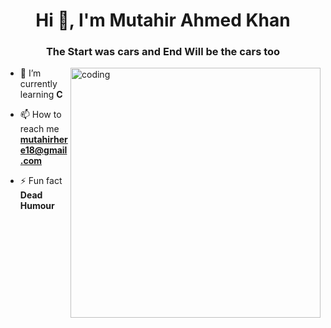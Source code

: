 <h1 align="center">Hi 👋, I'm Mutahir Ahmed Khan</h1>
<h3 align="center">The Start was cars and End Will be the cars too</h3>

<img align="right" alt="coding" width="400" src="https://www.bing.com/th/id/OGC.1002d82ed4f715f2a8160086de72d134?pid=1.7&rurl=https%3a%2f%2fmedia.giphy.com%2fmedia%2fJswaQVuTNWp56%2fgiphy.gif&ehk=U7QfDhZVhQQvegzEPU10sgCqarO7u8vgbeuU8oO4Csk%3d">


- 🌱 I’m currently learning **C**

- 📫 How to reach me **mutahirhere18@gmail.com**

- ⚡ Fun fact **Dead Humour**




